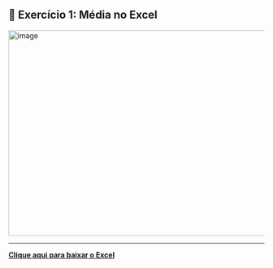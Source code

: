 

## 🎯 Exercício 1: Média no Excel



<img width="940" height="405" alt="image" src="https://github.com/user-attachments/assets/08e5f298-6cdc-4467-b116-3ef49f51dfc8" />

---

**[Clique aqui para baixar o Excel](https://github.com/user-attachments/files/22034760/calculo.media.1.xlsx)**





